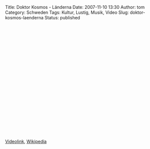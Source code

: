 Title: Doktor Kosmos - Länderna
Date: 2007-11-10 13:30
Author: tom
Category: Schweden
Tags: Kultur, Lustig, Musik, Video
Slug: doktor-kosmos-laenderna
Status: published

<p>
<object width="425" height="355">
<param name="movie" value="http://www.youtube.com/v/5BNvNakplDw&amp;rel=1"></param><param name="wmode" value="transparent"></param>
<embed src="http://www.youtube.com/v/5BNvNakplDw&amp;rel=1" type="application/x-shockwave-flash" wmode="transparent" width="425" height="355">
</embed>
</object>
  
[Videolink](http://youtube.com/watch?v=5BNvNakplDw),
[Wikipedia](http://en.wikipedia.org/wiki/Doktor_Kosmos)
</p>

